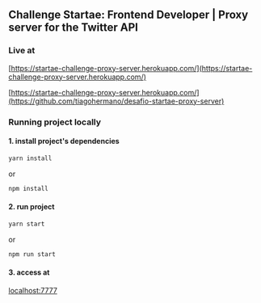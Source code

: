 ## Challenge Startae: Frontend Developer | Proxy server for the Twitter API

### Live at
[https://startae-challenge-proxy-server.herokuapp.com/](https://startae-challenge-proxy-server.herokuapp.com/)

[https://startae-challenge-proxy-server.herokuapp.com/](https://github.com/tiagohermano/desafio-startae-proxy-server)


### Running project locally
#### 1. install project's dependencies
```sh
yarn install
```
or
```sh
npm install
```

#### 2. run project
```sh
yarn start
```
or
```sh
npm run start
```

#### 3. access at
[localhost:7777](http://localhost:7777/)